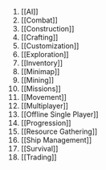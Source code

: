 1. [[AI]]
2. [[Combat]]
3. [[Construction]]
4. [[Crafting]]
5. [[Customization]]
6. [[Exploration]]
7. [[Inventory]]
8. [[Minimap]]
9. [[Mining]]
10. [[Missions]]
11. [[Movement]]
12. [[Multiplayer]]
13. [[Offline Single Player]]
14. [[Progression]]
15. [[Resource Gathering]]
16. [[Ship Management]]
17. [[Survival]]
18. [[Trading]]
